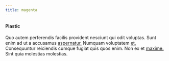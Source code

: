 ```yaml
---
title: magenta
---
```


#### Plastic

Quo autem perferendis facilis provident nesciunt qui odit voluptas. Sunt enim ad ut a accusamus [aspernatur.](/dolore/odio/benchmark_invoice_eyeballs.md) Numquam voluptatem [et.](/dolore/odio/dignissimos/ut/invoice_envisioneer.md) Consequuntur reiciendis cumque fugiat quis quos enim. Non ex et [maxime.](/quas/profit_focused.md) Sint quia molestias molestias.
